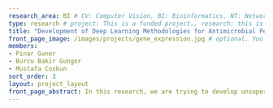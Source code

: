 ```yaml
---
research_area: BI # CV: Computer Vision, BI: Bioinformatics, NT: Network, ML: Machine Learning
type: research # project: This is a funded project., research: this is a research or thesis
title: "Development of Deep Learning Methodologies for Antimicrobial Peptide Prediction"
front_page_image: /images/projects/gene_expression.jpg # optional. You may leave it blank 
members:
- Pinar Guner
- Burcu Bakir Gungor
- Mustafa Coskun
sort_order: 3 
layout: project_layout
front_page_abstract: In this research, we are trying to develop unsupervised methods for cancer classification. More specifically, for a given gene-gene interaction network and gene expression profile of the nodes, we are developing network proximity querying methods to intrinsically state those genes. 
---
```

